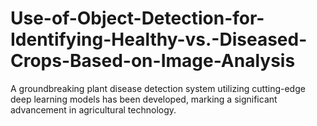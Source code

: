 # Use-of-Object-Detection-for-Identifying-Healthy-vs.-Diseased-Crops-Based-on-Image-Analysis
A groundbreaking plant disease detection system utilizing cutting-edge deep learning models has been developed, marking a significant advancement in agricultural technology. 
